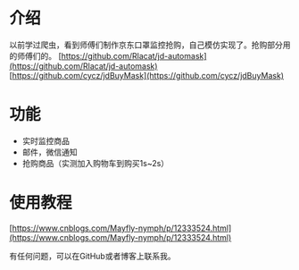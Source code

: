 # 介绍
以前学过爬虫，看到师傅们制作京东口罩监控抢购，自己模仿实现了。抢购部分用的师傅们的。
[https://github.com/Rlacat/jd-automask](https://github.com/Rlacat/jd-automask)
<br/>
[https://github.com/cycz/jdBuyMask](https://github.com/cycz/jdBuyMask)

# 功能
- 实时监控商品
- 邮件，微信通知
- 抢购商品（实测加入购物车到购买1s~2s）

# 使用教程
[https://www.cnblogs.com/Mayfly-nymph/p/12333524.html](https://www.cnblogs.com/Mayfly-nymph/p/12333524.html)

有任何问题，可以在GitHub或者博客上联系我。
